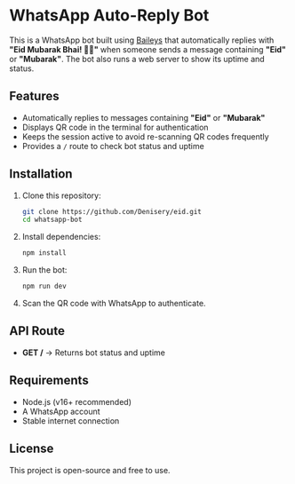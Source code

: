 # WhatsApp Auto-Reply Bot

This is a WhatsApp bot built using [Baileys](https://github.com/WhiskeySockets/Baileys) that automatically replies with **"Eid Mubarak Bhai! 🌙✨"** when someone sends a message containing **"Eid"** or **"Mubarak"**. The bot also runs a web server to show its uptime and status.

## Features
- Automatically replies to messages containing **"Eid"** or **"Mubarak"**
- Displays QR code in the terminal for authentication
- Keeps the session active to avoid re-scanning QR codes frequently
- Provides a `/` route to check bot status and uptime

## Installation
1. Clone this repository:
   ```sh
   git clone https://github.com/Denisery/eid.git
   cd whatsapp-bot
   ```
2. Install dependencies:
   ```sh
   npm install
   ```
3. Run the bot:
   ```sh
   npm run dev
   ```
4. Scan the QR code with WhatsApp to authenticate.

## API Route
- **GET /** → Returns bot status and uptime

## Requirements
- Node.js (v16+ recommended)
- A WhatsApp account
- Stable internet connection

## License
This project is open-source and free to use.


